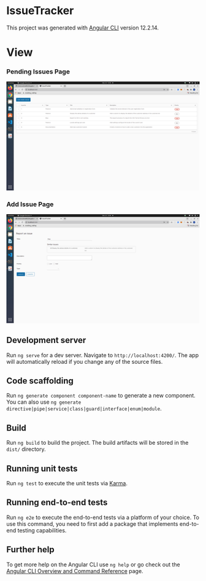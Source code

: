 # IssueTracker

This project was generated with [Angular CLI](https://github.com/angular/angular-cli) version 12.2.14.

# View
### Pending Issues Page
![Pending Issues Page](https://github.com/kuluruvineeth/Angular-issue-tracker/blob/master/screenshots/pendingIssue.png)

### Add Issue Page
![Add Issue Page](https://github.com/kuluruvineeth/Angular-issue-tracker/blob/master/screenshots/addIssue.png)

## Development server

Run `ng serve` for a dev server. Navigate to `http://localhost:4200/`. The app will automatically reload if you change any of the source files.

## Code scaffolding

Run `ng generate component component-name` to generate a new component. You can also use `ng generate directive|pipe|service|class|guard|interface|enum|module`.

## Build

Run `ng build` to build the project. The build artifacts will be stored in the `dist/` directory.

## Running unit tests

Run `ng test` to execute the unit tests via [Karma](https://karma-runner.github.io).

## Running end-to-end tests

Run `ng e2e` to execute the end-to-end tests via a platform of your choice. To use this command, you need to first add a package that implements end-to-end testing capabilities.

## Further help

To get more help on the Angular CLI use `ng help` or go check out the [Angular CLI Overview and Command Reference](https://angular.io/cli) page.
